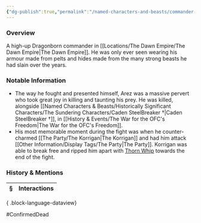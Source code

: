 ```yaml
---
{"dg-publish":true,"permalink":"/named-characters-and-beasts/commander-arez/","tags":["NPC"],"updated":"2025-06-10T19:04:24.596+01:00"}
---
```



### Overview
A high-up Dragonborn commander in [[Locations/The Dawn Empire/The Dawn Empire\|The Dawn Empire]]. He was only ever seen wearing his armour made from pelts and hides made from the many strong beasts he had slain over the years.

### Notable Information
- The way he fought and presented himself, Arez was a massive pervert who took great joy in killing and taunting his prey. He was killed, alongside [[Named Characters & Beasts/Historically Significant  Characters/The Sundering Characters/Caden SteelBreaker †\|Caden SteelBreaker †]], in [[History & Events/The War for the OFC's Freedom\|The War for the OFC's Freedom]]. 
- His most memorable moment during the fight was when he counter-charmed [[The Party/The Korrigan\|The Korrigan]] and had him attack [[Other Information/Display Tags/The Party\|The Party]]. Korrigan was able to break free and ripped him apart with [Thorn Whip](https://www.dndbeyond.com/spells/thorn-whip) towards the end of the fight.

### History & Mentions
| § | Interactions |
| - | ------------ |

{ .block-language-dataview}

#ConfirmedDead
